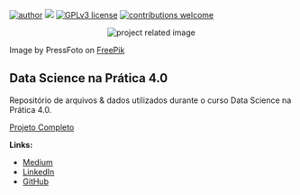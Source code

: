 [![author](https://img.shields.io/badge/Author-KAUE-red.svg)](https://www.linkedin.com/in/kauefs/) [![](https://img.shields.io/badge/Python-3-blue.svg)](https://www.python.org/) [![GPLv3 license](https://img.shields.io/badge/License-GPLv3-blue.svg)](http://perso.crans.org/besson/LICENSE.html) [![contributions welcome](https://img.shields.io/badge/Contributions-Welcome-brightgreen.svg?style=flat)](https://github.com/kauefs/dnsp/issues)

<p align=center>
<img src=https://img.freepik.com/free-photo/close-up-businessman-with-digital-tablet_1098-549.jpg alt='project related image'>
 
 Image by PressFoto on <a href='https://www.freepik.com/free-photo/close-up-businessman-with-digital-tablet_855036.htm#query=data&position=8&from_view=search&track=sph'>FreePik</a>
</p>

## Data Science na Prática 4.0

Repositório de arquivos & dados utilizados durante o curso Data Science na Prática 4.0.

[Projeto Completo](https://sigmoidal.ai)

**Links:**
* [Medium](https://medium.com/@kauefs)
* [LinkedIn](https://www.linkedin.com/in/kauefs/)
* [GitHub](https://github.com/kauefs)
